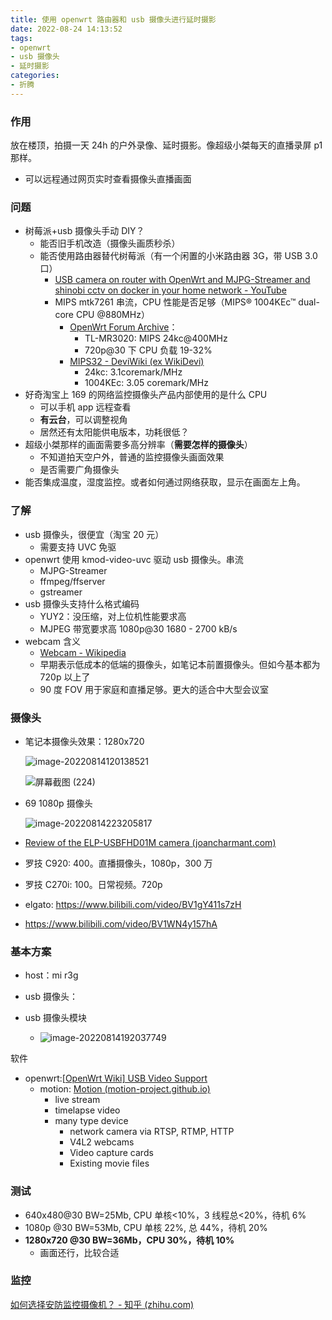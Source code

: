 ```yaml
---
title: 使用 openwrt 路由器和 usb 摄像头进行延时摄影
date: 2022-08-24 14:13:52
tags:
- openwrt
- usb 摄像头
- 延时摄影
categories:
- 折腾
---
```


### 作用

放在楼顶，拍摄一天 24h 的户外录像、延时摄影。像超级小桀每天的直播录屏 p1 那样。

- 可以远程通过网页实时查看摄像头直播画面

<!-- more -->

### 问题

- 树莓派+usb 摄像头手动 DIY？
  - 能否旧手机改造（摄像头画质秒杀）
  - 能否使用路由器替代树莓派（有一个闲置的小米路由器 3G，带 USB 3.0 口）
    - [USB camera on router with OpenWrt and MJPG-Streamer and shinobi cctv on docker in your home network - YouTube](https://www.youtube.com/watch?v=KlfS-oO_2Sw)
    - MIPS mtk7261 串流，CPU 性能是否足够（MIPS® 1004KEc™ dual-core CPU @880MHz）
      - [OpenWrt Forum Archive](https://forum.archive.openwrt.org/viewtopic.php?id=60201&p=1#p296414)：
        - TL-MR3020: MIPS 24kc@400MHz
        - 720p@30 下 CPU 负载 19-32%
      - [MIPS32 - DeviWiki (ex WikiDevi)](https://deviwiki.com/wiki/MIPS32#MIPS32_Classic_Processor_Cores)
        - 24kc: 3.1coremark/MHz
        - 1004KEc: 3.05 coremark/MHz
- 好奇淘宝上 169 的网络监控摄像头产品内部使用的是什么 CPU
  - 可以手机 app 远程查看
  - **有云台**，可以调整视角
  - 居然还有太阳能供电版本，功耗很低？
- 超级小桀那样的画面需要多高分辨率（**需要怎样的摄像头**）
  - 不知道拍天空户外，普通的监控摄像头画面效果
  - 是否需要广角摄像头
- 能否集成温度，湿度监控。或者如何通过网络获取，显示在画面左上角。

### 了解

- usb 摄像头，很便宜（淘宝 20 元）
  - 需要支持 UVC 免驱
- openwrt 使用 kmod-video-uvc 驱动 usb 摄像头。串流
  - MJPG-Streamer
  - ffmpeg/ffserver
  - gstreamer
- usb 摄像头支持什么格式编码
  - YUY2：没压缩，对上位机性能要求高
  - MJPEG 带宽要求高 1080p@30 1680 - 2700 kB/s
- webcam 含义
  - [Webcam - Wikipedia](https://en.wikipedia.org/wiki/Webcam)
  - 早期表示低成本的低端的摄像头，如笔记本前置摄像头。但如今基本都为 720p 以上了
  - 90 度 FOV 用于家庭和直播足够。更大的适合中大型会议室

### 摄像头

- 笔记本摄像头效果：1280x720

  ![image-20220814120138521](https://raw.githubusercontent.com/TheRainstorm/.image-bed/main/picgo/image-20220814120138521.png)

  ![屏幕截图 (224)](https://raw.githubusercontent.com/TheRainstorm/.image-bed/main/picgo/%E5%B1%8F%E5%B9%95%E6%88%AA%E5%9B%BE(224).png)

- 69 1080p 摄像头

  ![image-20220814223205817](https://raw.githubusercontent.com/TheRainstorm/.image-bed/main/picgo/image-20220814223205817.png)

- [Review of the ELP-USBFHD01M camera (joancharmant.com)](http://joancharmant.com/blog/review-of-the-elp-usbfhd01m-camera/)

- 罗技 C920: 400。直播摄像头，1080p，300 万

- 罗技 C270i: 100。日常视频。720p

- elgato: <https://www.bilibili.com/video/BV1gY411s7zH>

- <https://www.bilibili.com/video/BV1WN4y157hA>

### 基本方案

- host：mi r3g
- usb 摄像头：

- usb 摄像头模块
  - ![image-20220814192037749](https://raw.githubusercontent.com/TheRainstorm/.image-bed/main/picgo/image-20220814192037749.png)

软件

- openwrt:[[OpenWrt Wiki\] USB Video Support](https://openwrt.org/docs/guide-user/hardware/video/usb.video)
  - motion: [Motion (motion-project.github.io)](https://motion-project.github.io/index.html)
    - live stream
    - timelapse video
    - many type device
      - network camera via RTSP, RTMP, HTTP
      - V4L2 webcams
      - Video capture cards
      - Existing movie files

### 测试

- 640x480@30 BW=25Mb, CPU 单核<10%，3 线程总<20%，待机 6%
- 1080p @30 BW=53Mb, CPU 单核 22%, 总 44%，待机 20%
- **1280x720 @30 BW=36Mb，CPU 30%，待机 10%**
  - 画面还行，比较合适

### 监控

[如何选择安防监控摄像机？ - 知乎 (zhihu.com)](https://zhuanlan.zhihu.com/p/37515369)
